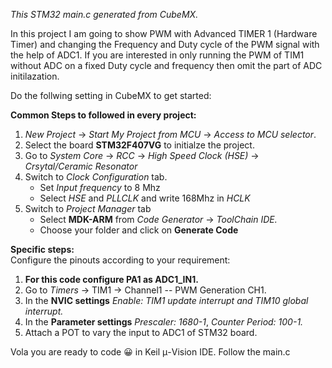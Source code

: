 *This STM32 main.c generated from CubeMX.* 

In this project I am going to show PWM with Advanced TIMER 1 (Hardware Timer) and changing the Frequency and Duty cycle of the PWM signal with the help of ADC1. If you are interested in only running the PWM of TIM1 without ADC on a fixed Duty cycle and frequency then omit the part of ADC initilazation.  

Do the follwing setting in CubeMX to get started:  
  
**Common Steps to followed in every project:** 

1. *New Project* &#x2192; *Start My Project from MCU* &#x2192; *Access to MCU selector*.
2. Select the board **STM32F407VG** to initialze the project.
3. Go to *System Core* &#x2192; *RCC* &#x2192; *High Speed Clock (HSE)* &#x2192; *Crsytal/Ceramic Resonator*
4. Switch to *Clock Configuration* tab.
    * Set *Input frequency* to 8 Mhz
    * Select *HSE* and *PLLCLK* and write 168Mhz in *HCLK*
5. Switch to *Project Manager* tab 
    * Select **MDK-ARM** from *Code Generator* &#x2192; *ToolChain IDE.*
    * Choose your folder and click on **Generate Code**

**Specific steps:**   
Configure the pinouts according to your requirement:   
1.  **For this code configure PA1 as ADC1_IN1.**
2.  Go to *Timers* &#x2192; TIM1 &#x2192; Channel1 -- PWM Generation CH1.
3.  In the **NVIC settings** *Enable: TIM1 update interrupt and TIM10 global interrupt.*  
4.  In the **Parameter settings** *Prescaler: 1680-1*, *Counter Period: 100-1.*
5.  Attach a POT to vary the input to ADC1 of STM32 board. 

Vola you are ready to code 😀 in Keil μ-Vision IDE. Follow the main.c 